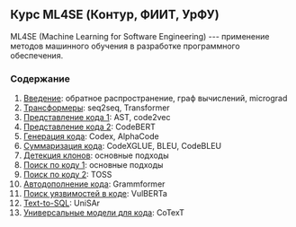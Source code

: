 ## Курс ML4SE (Контур, ФИИТ, УрФУ)

ML4SE (Machine Learning for Software Engineering) --- применение методов машинного обучения в разработке программного обеспечения.

### Содержание

01. [Введение](01_learning.ipynb): обратное распространение, граф вычислений, micrograd
02. [Трансформеры](02_transformer.ipynb): seq2seq, Transformer
03. [Представление кода 1](03_code_representation.ipynb): AST, code2vec
04. [Представление кода 2](04_code_representation.ipynb): CodeBERT
05. [Генерация кода](05_code_generation.ipynb): Codex, AlphaCode
06. [Суммаризация кода](06_code_summarization.ipynb): CodeXGLUE, BLEU, CodeBLEU
07. [Детекция клонов](07_clone_detection.ipynb): основные подходы
08. [Поиск по коду 1](08_code_search.ipynb): основные подходы
09. [Поиск по коду 2](09_code_search.ipynb): TOSS
10. [Автодополнение кода](10_code_completion.ipynb): Grammformer
11. [Поиск уязвимостей в коде](11_vulnerabilities.ipynb): VulBERTa
12. [Text-to-SQL](12_text-to-sql.ipynb): UniSAr
13. [Универсальные модели для кода](13_large_PL_models.ipynb): CoTexT
